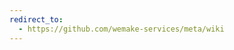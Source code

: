 ```yaml
---
redirect_to:
  - https://github.com/wemake-services/meta/wiki
---
```


<!--- This page should stay here for the legacy purposes. -->
